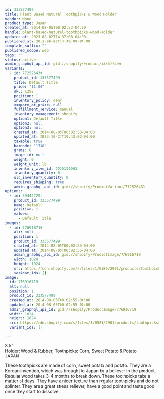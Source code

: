 ```yaml
---
id: 333577499
title: Plant Based Natural Toothpicks & Wood Holder
vendor: None
product_type: Japan
created_at: 2014-08-05T00:02:53-04:00
handle: plant-based-natural-toothpicks-wood-holder
updated_at: 2023-08-02T14:37:08-04:00
published_at: 2011-06-02T14:49:00-04:00
template_suffix: ""
published_scope: web
tags: ""
status: active
admin_graphql_api_id: gid://shopify/Product/333577499
variants:
  - id: 772526439
    product_id: 333577499
    title: Default Title
    price: "11.00"
    sku: K292
    position: 1
    inventory_policy: deny
    compare_at_price: null
    fulfillment_service: manual
    inventory_management: shopify
    option1: Default Title
    option2: null
    option3: null
    created_at: 2014-08-05T00:02:53-04:00
    updated_at: 2023-10-27T19:43:02-04:00
    taxable: true
    barcode: "1750"
    grams: 0
    image_id: null
    weight: 0
    weight_unit: lb
    inventory_item_id: 3550150662
    inventory_quantity: 0
    old_inventory_quantity: 0
    requires_shipping: true
    admin_graphql_api_id: gid://shopify/ProductVariant/772526439
options:
  - id: 394427291
    product_id: 333577499
    name: Default
    position: 1
    values:
      - Default Title
images:
  - id: 776916719
    alt: null
    position: 1
    product_id: 333577499
    created_at: 2014-08-05T00:02:55-04:00
    updated_at: 2014-08-05T00:02:55-04:00
    admin_graphql_api_id: gid://shopify/ProductImage/776916719
    width: 1024
    height: 1024
    src: https://cdn.shopify.com/s/files/1/0589/2901/products/toothpicks3.jpeg?v=1407211375
    variant_ids: []
image:
  id: 776916719
  alt: null
  position: 1
  product_id: 333577499
  created_at: 2014-08-05T00:02:55-04:00
  updated_at: 2014-08-05T00:02:55-04:00
  admin_graphql_api_id: gid://shopify/ProductImage/776916719
  width: 1024
  height: 1024
  src: https://cdn.shopify.com/s/files/1/0589/2901/products/toothpicks3.jpeg?v=1407211375
  variant_ids: []

---
```


3.5"  
Holder: Wood & Rubber, Toothpicks: Corn, Sweet Potato & Potato  
JAPAN

These toothpicks are made of corn, sweet potato and potato. They are a Korean invention, which was brought to Japan by a believer in the product. Regular wood takes 3-4 months to break down. These toothpicks take a matter of days. They have a nicer texture than regular toothpicks and do not splinter. They are a great stress reliever, have a good point and taste good once they start to dissolve.